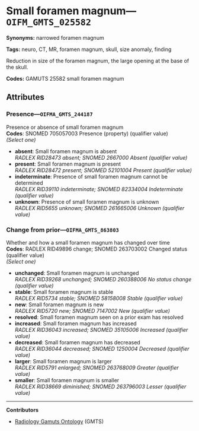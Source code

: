 # Small foramen magnum—`OIFM_GMTS_025582`

**Synonyms:** narrowed foramen magnum

**Tags:** neuro, CT, MR, foramen magnum, skull, size anomaly, finding

Reduction in size of the foramen magnum, the large opening at the base of the skull.

**Codes:** GAMUTS 25582 small foramen magnum

## Attributes

### Presence—`OIFMA_GMTS_244187`

Presence or absence of small foramen magnum  
**Codes**: SNOMED 705057003 Presence (property) (qualifier value)  
*(Select one)*

- **absent**: Small foramen magnum is absent  
_RADLEX RID28473 absent; SNOMED 2667000 Absent (qualifier value)_
- **present**: Small foramen magnum is present  
_RADLEX RID28472 present; SNOMED 52101004 Present (qualifier value)_
- **indeterminate**: Presence of small foramen magnum cannot be determined  
_RADLEX RID39110 indeterminate; SNOMED 82334004 Indeterminate (qualifier value)_
- **unknown**: Presence of small foramen magnum is unknown  
_RADLEX RID5655 unknown; SNOMED 261665006 Unknown (qualifier value)_

### Change from prior—`OIFMA_GMTS_863803`

Whether and how a small foramen magnum has changed over time  
**Codes**: RADLEX RID49896 change; SNOMED 263703002 Changed status (qualifier value)  
*(Select one)*

- **unchanged**: Small foramen magnum is unchanged  
_RADLEX RID39268 unchanged; SNOMED 260388006 No status change (qualifier value)_
- **stable**: Small foramen magnum is stable  
_RADLEX RID5734 stable; SNOMED 58158008 Stable (qualifier value)_
- **new**: Small foramen magnum is new  
_RADLEX RID5720 new; SNOMED 7147002 New (qualifier value)_
- **resolved**: Small foramen magnum seen on a prior exam has resolved  
- **increased**: Small foramen magnum has increased  
_RADLEX RID36043 increased; SNOMED 35105006 Increased (qualifier value)_
- **decreased**: Small foramen magnum has decreased  
_RADLEX RID36044 decreased; SNOMED 1250004 Decreased (qualifier value)_
- **larger**: Small foramen magnum is larger  
_RADLEX RID5791 enlarged; SNOMED 263768009 Greater (qualifier value)_
- **smaller**: Small foramen magnum is smaller  
_RADLEX RID38669 diminished; SNOMED 263796003 Lesser (qualifier value)_

---

**Contributors**

- [Radiology Gamuts Ontology](https://gamuts.net/) (GMTS)